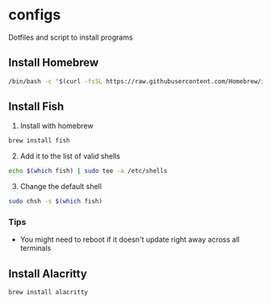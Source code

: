 # configs

Dotfiles and script to install programs

## Install Homebrew

```sh
/bin/bash -c "$(curl -fsSL https://raw.githubusercontent.com/Homebrew/install/HEAD/install.sh)"
```

## Install Fish

1. Install with homebrew

```sh
brew install fish
```

2. Add it to the list of valid shells

```sh
echo $(which fish) | sudo tee -a /etc/shells
```

3. Change the default shell

```sh
sudo chsh -s $(which fish)
```

### Tips

- You might need to reboot if it doesn't update right away across all terminals

## Install Alacritty

```sh
brew install alacritty
```
